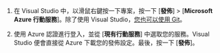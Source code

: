 
1. 在 Visual Studio 中，以滑鼠右鍵按一下專案，按一下 [**發佈**] > [**Microsoft Azure 行動服務**]。除了使用 Visual Studio，[您也可以使用 Git](../articles/mobile-services/mobile-services-dotnet-backend-store-code-source-control.md)。

2. 使用 Azure 認證進行登入，並從 [**現有行動服務**] 中選取您的服務。Visual Studio 便會直接從 Azure 下載您的發佈設定。最後，按一下 [**發佈**]。

<!---HONumber=Oct15_HO3-->